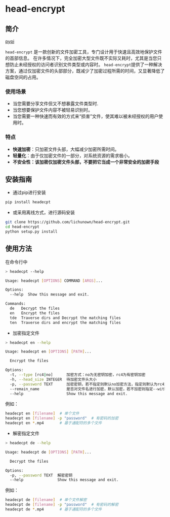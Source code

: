 # head-encrypt

## 简介

[pypi](https://pypi.org/project/headecpt/)

`head-encrypt` 是一款创新的文件加密工具，专门设计用于快速且高效地保护文件的首部信息。
在许多情况下，完全加密大型文件既不实际又耗时，尤其是当您只想防止未经授权的访问者识别文件类型或内容时。
`head-encrypt`提供了一种解决方案，通过仅加密文件的头部部分，既减少了加密过程所需的时间，又显著降低了磁盘空间的占用。

### 使用场景
- 当您需要分享文件但又不想暴露文件类型时.
- 当您想要保护文件内容不被轻易识别时。
- 当您需要一种快速而有效的方式来“损害”文件，使其难以被未经授权的用户使用时。

### 特点
- **快速加密**：只加密文件头部，大幅减少加密所需时间。
- **轻量化**：由于仅加密文件的一部分，对系统资源的需求极小。
- **不安全性：该加密仅加密文件头部，不要把它当成一个非常安全的加密手段**

## 安装指南

- 通过pip进行安装

```bash
pip install headecpt
```


- 或采用离线方式，进行源码安装
```bash
git clone https://github.com/lichunown/head-encrypt.git
cd head-encrypt
python setup.py install
```

## 使用方法

在命令行中
```bash
> headecpt --help

Usage: headecpt [OPTIONS] COMMAND [ARGS]...

Options:
  --help  Show this message and exit.

Commands:
  de   Decrypt the files
  en   Encrypt the files
  tde  Traverse dirs and Decrypt the matching files
  ten  Traverse dirs and encrypt the matching files
```

- 加密指定文件

```bash
> headecpt en --help

Usage: headecpt en [OPTIONS] [PATH]...

  Encrypt the files

Options:
  -t, --type [rc4|no]      加密方式：no为无密钥加密，rc4为有密钥加密
  -h, --head_size INTEGER  待加密文件头大小
  -p, --password TEXT      加密密钥，若不指定则默认no加密方法，指定则默认为rc4方法
  --remain_name            是否对文件名进行加密，默认加密，若不加密则指定--without-name
  --help                   Show this message and exit.

```

例如：
```bash
headecpt en [filename]  # 单个文件
headecpt en [filename] -p "password"  # 有密码的加密
headecpt en *.mp4       # 基于通配符的多个文件
```


- 解密指定文件

```bash
> headecpt de --help

Usage: headecpt de [OPTIONS] [PATH]...

  Decrypt the files

Options:
  -p, --password TEXT  解密密钥
  --help               Show this message and exit.
```

例如：
```bash
headecpt de [filename]  # 单个文件解密
headecpt de [filename] -p "password"  # 有密码的解密
headecpt de *.mp4       # 基于通配符的多个文件
```
